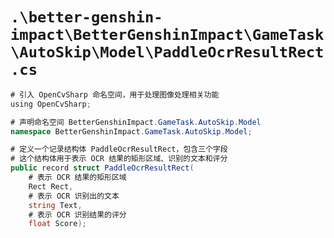 # `.\better-genshin-impact\BetterGenshinImpact\GameTask\AutoSkip\Model\PaddleOcrResultRect.cs`

```cs
# 引入 OpenCvSharp 命名空间，用于处理图像处理相关功能
﻿using OpenCvSharp;

# 声明命名空间 BetterGenshinImpact.GameTask.AutoSkip.Model
namespace BetterGenshinImpact.GameTask.AutoSkip.Model;

# 定义一个记录结构体 PaddleOcrResultRect，包含三个字段
# 这个结构体用于表示 OCR 结果的矩形区域、识别的文本和评分
public record struct PaddleOcrResultRect(
    # 表示 OCR 结果的矩形区域
    Rect Rect, 
    # 表示 OCR 识别出的文本
    string Text, 
    # 表示 OCR 识别结果的评分
    float Score);
```